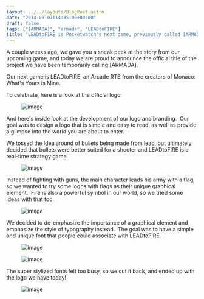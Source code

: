 ```yaml
---
layout: ../../layouts/BlogPost.astro
date: "2014-08-07T14:35:00+00:00"
draft: false
tags: ["[ARMADA]", "armada", "LEADtoFIRE"]
title: "LEADtoFIRE is Pocketwatch's next game, previously called [ARMADA]"
---
```


<p>A couple weeks ago, we gave you a sneak peek at the story from our upcoming game, and today we are proud to announce the official title of the project we have been temporarily calling [ARMADA].</p>
<p>Our next game is LEADtoFIRE, an Arcade RTS from the creators of Monaco: What's Yours is Mine.</p>
<p>To celebrate, here is a look at the official logo:</p>
<p><figure class="tmblr-full" data-orig-height="204" data-orig-width="500" data-orig-src="/assets/blog/img/2014-08-07-leadtofire-is-pocketwatchs-next-game-previously-called-armada\a8e35e97c38c49427fb4de1015fccc146d1aa7273755acad13ff5f2ee8826907.png"><img alt="image" src="/assets/blog/img/2014-08-07-leadtofire-is-pocketwatchs-next-game-previously-called-armada\8283c53e417b7db5e0ed6c356e8c383459097b4a21b156b3412ea02e470ba475.png" data-orig-height="204" data-orig-width="500" data-orig-src="/assets/blog/img/2014-08-07-leadtofire-is-pocketwatchs-next-game-previously-called-armada\a8e35e97c38c49427fb4de1015fccc146d1aa7273755acad13ff5f2ee8826907.png"></figure></p>
<p><!-- more --></p>
<p>And here's inside look at the development of our logo and branding. &nbsp;Our goal was to design a logo that is simple and easy to read, as well as provide a glimpse into the world you are about to enter.</p>
<p><span>We tossed the idea around of bullets being made from lead, but ultimately decided that bullets were better suited for a shooter and LEADtoFIRE is a real-time strategy game.</span></p>
<p><figure class="tmblr-full" data-orig-height="340" data-orig-width="360" data-orig-src="/assets/blog/img/2014-08-07-leadtofire-is-pocketwatchs-next-game-previously-called-armada\fdb2d008c6b2ccc6d8ee148e2c6076bccdf648ca25ed8f674a5cd26f0c29309b.png"><img alt="image" src="/assets/blog/img/2014-08-07-leadtofire-is-pocketwatchs-next-game-previously-called-armada\ddff27e6dc903f77c594c41c9529293c6d8582f71a5b0ec7248cbbb9179f3a1c.png" data-orig-height="340" data-orig-width="360" data-orig-src="/assets/blog/img/2014-08-07-leadtofire-is-pocketwatchs-next-game-previously-called-armada\fdb2d008c6b2ccc6d8ee148e2c6076bccdf648ca25ed8f674a5cd26f0c29309b.png"></figure></p>
<p>Instead of fighting with guns, the main character leads his army with a flag, so we wanted to try some logos with flags as their unique graphical element. &nbsp;Fire is also a powerful symbol in our world, so we tried some ideas with that too.</p>
<p><figure class="tmblr-full" data-orig-height="320" data-orig-width="360" data-orig-src="/assets/blog/img/2014-08-07-leadtofire-is-pocketwatchs-next-game-previously-called-armada\f6d17278cbd07ea717c5b9e003a26006c4b36dbc7678c0c645b6a0b121bffea3.png"><img alt="image" src="/assets/blog/img/2014-08-07-leadtofire-is-pocketwatchs-next-game-previously-called-armada\7a4c7cdf6007c5cc6a7a039f506dd3bccd1a12f4d7d8ad43cc48c0019f3e2839.png" data-orig-height="320" data-orig-width="360" data-orig-src="/assets/blog/img/2014-08-07-leadtofire-is-pocketwatchs-next-game-previously-called-armada\f6d17278cbd07ea717c5b9e003a26006c4b36dbc7678c0c645b6a0b121bffea3.png"></figure></p>
<p>We decided to de-emphasize the importance of a graphical element and emphasize the style of typography instead. &nbsp;The goal was to have a simple and unique font that people could associate with LEADtoFIRE.</p>
<p><figure class="tmblr-full" data-orig-height="73" data-orig-width="500" data-orig-src="/assets/blog/img/2014-08-07-leadtofire-is-pocketwatchs-next-game-previously-called-armada\d2ee9d7f84546a8fc16c80b8afd45917075818a6b00cbf2c717d1d45d3097d34.png"><img alt="image" src="/assets/blog/img/2014-08-07-leadtofire-is-pocketwatchs-next-game-previously-called-armada\75056732093009de5f311aec7ec2b9c511268129f4b32967ce450d02766494f8.png" data-orig-height="73" data-orig-width="500" data-orig-src="/assets/blog/img/2014-08-07-leadtofire-is-pocketwatchs-next-game-previously-called-armada\d2ee9d7f84546a8fc16c80b8afd45917075818a6b00cbf2c717d1d45d3097d34.png"></figure></p>
<p><figure class="tmblr-full" data-orig-height="262" data-orig-width="500" data-orig-src="/assets/blog/img/2014-08-07-leadtofire-is-pocketwatchs-next-game-previously-called-armada\f7e30a72b314c31c4a8af8d7aaca5f4779d94f3bff3527a91b28acdec2e6ca59.png"><img alt="image" src="/assets/blog/img/2014-08-07-leadtofire-is-pocketwatchs-next-game-previously-called-armada\08b07af0eab3b3f6c3e770e5db1c691b77428428b047e074172f81e4ef9d0e47.png" data-orig-height="262" data-orig-width="500" data-orig-src="/assets/blog/img/2014-08-07-leadtofire-is-pocketwatchs-next-game-previously-called-armada\f7e30a72b314c31c4a8af8d7aaca5f4779d94f3bff3527a91b28acdec2e6ca59.png"></figure></p>
<p>The super stylized fonts felt too busy, so we cut it back, and ended up with the logo we have today!</p>
<p><figure class="tmblr-full" data-orig-height="205" data-orig-width="500" data-orig-src="/assets/blog/img/2014-08-07-leadtofire-is-pocketwatchs-next-game-previously-called-armada\2b387c9bea9d36281b01f34c9e6ab15c11f7e61bf3aed8d9c40f9d314a942f23.png"><img alt="image" src="/assets/blog/img/2014-08-07-leadtofire-is-pocketwatchs-next-game-previously-called-armada\c1f3a29ec9bc503926c14730dbe5bc21deb0d74ccd00038f50475c0fd1defa25.png" data-orig-height="205" data-orig-width="500" data-orig-src="/assets/blog/img/2014-08-07-leadtofire-is-pocketwatchs-next-game-previously-called-armada\2b387c9bea9d36281b01f34c9e6ab15c11f7e61bf3aed8d9c40f9d314a942f23.png"></figure></p>
<p></p>
<p></p>
